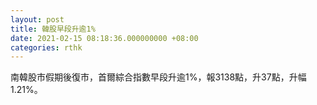 ```yaml
---
layout: post
title: 韓股早段升逾1%
date: 2021-02-15 08:18:36.000000000 +08:00
categories: rthk
---
```


南韓股市假期後復市，首爾綜合指數早段升逾1%，報3138點，升37點，升幅1.21%。
